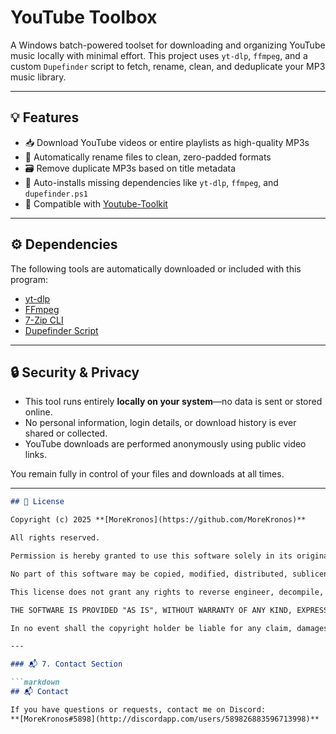 # YouTube Toolbox

A Windows batch-powered toolset for downloading and organizing YouTube music locally with minimal effort. This project uses `yt-dlp`, `ffmpeg`, and a custom `Dupefinder` script to fetch, rename, clean, and deduplicate your MP3 music library.

---

## 💡 Features

- 📥 Download YouTube videos or entire playlists as high-quality MP3s  
- 🧠 Automatically rename files to clean, zero-padded formats  
- 🗃️ Remove duplicate MP3s based on title metadata  
- 🧰 Auto-installs missing dependencies like `yt-dlp`, `ffmpeg`, and `dupefinder.ps1`  
- 🔁 Compatible with [Youtube-Toolkit](https://github.com/MoreKronos/Youtube-Toolkit)

---

## ⚙️ Dependencies

The following tools are automatically downloaded or included with this program:

- [yt-dlp](https://github.com/yt-dlp/yt-dlp)
- [FFmpeg](https://www.gyan.dev/ffmpeg/builds/ffmpeg-git-full.7z)
- [7-Zip CLI](https://7-zip.org/a/7z2500-x64.exe)
- [Dupefinder Script](https://github.com/MoreKronos/Dupefinder)

---

## 🔒 Security & Privacy

- This tool runs entirely **locally on your system**—no data is sent or stored online.
- No personal information, login details, or download history is ever shared or collected.
- YouTube downloads are performed anonymously using public video links.

You remain fully in control of your files and downloads at all times.

---
```markdown
## 📝 License

Copyright (c) 2025 **[MoreKronos](https://github.com/MoreKronos)**

All rights reserved.

Permission is hereby granted to use this software solely in its original form and solely for its intended purpose.

No part of this software may be copied, modified, distributed, sublicensed, or incorporated into derivative works without prior express written permission from the copyright holder.

This license does not grant any rights to reverse engineer, decompile, or disassemble the software.

THE SOFTWARE IS PROVIDED "AS IS", WITHOUT WARRANTY OF ANY KIND, EXPRESS OR IMPLIED, INCLUDING BUT NOT LIMITED TO THE WARRANTIES OF MERCHANTABILITY, FITNESS FOR A PARTICULAR PURPOSE, AND NON-INFRINGEMENT.

In no event shall the copyright holder be liable for any claim, damages, or other liability arising from the use of this software.

---

### 📬 7. Contact Section

```markdown
## 📬 Contact

If you have questions or requests, contact me on Discord:  
**[MoreKronos#5898](http://discordapp.com/users/589826883596713998)**
